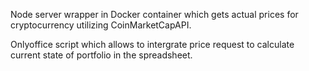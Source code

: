 Node server wrapper in Docker container which gets actual prices for cryptocurrency utilizing CoinMarketCapAPI.

Onlyoffice script which allows to intergrate price request to calculate current state of portfolio in the spreadsheet.
